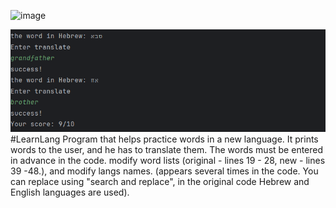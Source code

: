![image](https://raw.githubusercontent.com/AshiVered/support-israel-banner/main/assets/support-israel-banner.jpg)

![Screenshot](Screenshot.png)
#LearnLang
Program that helps practice words in a new language.
It prints words to the user, and he has to translate them. The words must be entered in advance in the code.
modify word lists (original - lines 19 - 28, new - lines 39 -48.), and modify langs names. (appears several times in the code. You can replace using "search and replace", in the original code Hebrew and English languages are used).

